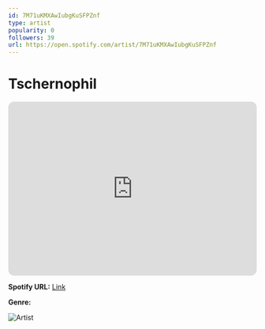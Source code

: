 ```yaml
---
id: 7M71uKMXAwIubgKuSFPZnf
type: artist
popularity: 0
followers: 39
url: https://open.spotify.com/artist/7M71uKMXAwIubgKuSFPZnf
---
```

# Tschernophil

<iframe style="border-radius:12px" src="https://open.spotify.com/embed/artist/7M71uKMXAwIubgKuSFPZnf" width="100%" height="352" frameBorder="0" allowfullscreen="" allow="autoplay; clipboard-write; encrypted-media; fullscreen; picture-in-picture" loading="lazy"></iframe>

**Spotify URL:** [Link](https://open.spotify.com/artist/7M71uKMXAwIubgKuSFPZnf)

**Genre:** 

![Artist](https://i.scdn.co/image/ab67616d0000b2736e1a22e74f9d909548d8683e)
